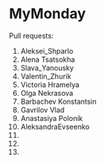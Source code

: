 # MyMonday
Pull requests:
1. Aleksei_Shparlo
2. Alena Tsatsokha
3. Slava_Yanousky
4. Valentin_Zhurik
5. Victoria Hramelya
6. Olga Nekrasova
7. Barbachev Konstantsin
8. Gavrilov Vlad
9. Anastasiya Polonik
10. AleksandraEvseenko
11.
12.
13.
